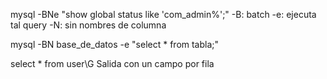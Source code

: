 mysql -BNe "show global status like 'com_admin%';"
	-B: batch
	-e: ejecuta tal query
	-N: sin nombres de columna

mysql  -BN base_de_datos -e "select * from tabla;"

select * from user\G
Salida con un campo por fila

